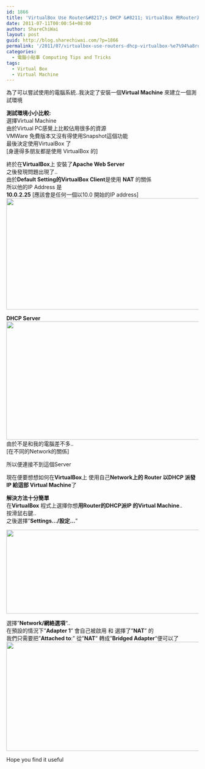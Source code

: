 ```yaml
---
id: 1866
title: 'VirtualBox Use Router&#8217;s DHCP &#8211; VirtualBox 用Router派 IP Address 安裝與設定 Debian Server'
date: 2011-07-11T00:00:54+08:00
author: ShareChiWai
layout: post
guid: http://blog.sharechiwai.com/?p=1866
permalink: '/2011/07/virtualbox-use-routers-dhcp-virtualbox-%e7%94%a8router%e6%b4%be-ip-address-%e5%ae%89%e8%a3%9d%e8%88%87%e8%a8%ad%e5%ae%9a-debian-server/'
categories:
  - 電腦小貼事 Computing Tips and Tricks
tags:
  - Virtual Box
  - Virtual Machine
---
```

為了可以嘗試使用的電腦系統..我決定了安裝一個**Virtual Machine** 來建立一個測試環境

**測試環境小小比較:**  
選擇Virtual Machine  
由於Virtual PC感覺上比較佔用很多的資源  
VMWare 免費版本又沒有得使用Snapshot這個功能  
最後決定使用VirtualBox 了  
[身邊得多朋友都是使用 VirtualBox 的]

終於在**VirtualBox**上 安裝了**Apache Web Server**  
之後發現問題出現了..  
由於**Default Setting的VirtualBox Client**是使用 **NAT** 的關係  
所以他的IP Address 是  
**10.0.2.25** [應該會是任何一個以10.0 開始的IP address]  
<img src="https://i2.wp.com/api.photoshop.com/v1.0/accounts/aa9037104a014abbb11ad4bd58324b91/assets/0450940d1f464cf7a2406793f17f4e5f/renditions/fullsize.jpg?resize=617%2C292" alt="" width="617" height="292" data-recalc-dims="1" /> 

**DHCP Server**  
<img src="https://i1.wp.com/api.photoshop.com/v1.0/accounts/aa9037104a014abbb11ad4bd58324b91/assets/d44bb4d280264dd1b3aabe8b4fd9961b/renditions/fullsize.jpg?resize=625%2C310" alt="" width="625" height="310" data-recalc-dims="1" />  
由於不是和我的電腦差不多..  
[在不同的Network的關係]

所以便連接不到這個Server

現在便要想想如何在**VirtualBox**上 使用自己**Network上的 Router 以DHCP 派發IP 給這部 Virtual Machine**了

**解決方法十分簡單**  
在**VirtualBox** 程式上選擇你想**用Router的DHCP派IP 的Virtual Machine**..  
按滑鼠右鍵..  
之後選擇&#8221;**Settings&#8230;/設定&#8230;**&#8221;

<img src="https://i1.wp.com/api.photoshop.com/v1.0/accounts/aa9037104a014abbb11ad4bd58324b91/assets/cf134210381149c0b285a031df2c4ad6/renditions/fullsize.jpg?resize=625%2C220" alt="" width="625" height="220" data-recalc-dims="1" /> 

選擇&#8221;**Network/網絡選項**&#8220;..  
在預設的情況下&#8221;**Adapter 1**&#8221; 會自己被啟用 和 選擇了&#8221;**NAT**&#8221; 的  
我們只需要把&#8221;**Attached to**:&#8221; 從&#8221;**NAT**&#8221; 轉成&#8221;**Bridged Adapter**&#8220;便可以了  
<img src="https://i0.wp.com/api.photoshop.com/v1.0/accounts/aa9037104a014abbb11ad4bd58324b91/assets/85a02d20046049d6a0b17bb1d5d9a764/renditions/fullsize.jpg?resize=593%2C286" alt="" width="593" height="286" data-recalc-dims="1" /> 

Hope you find it useful